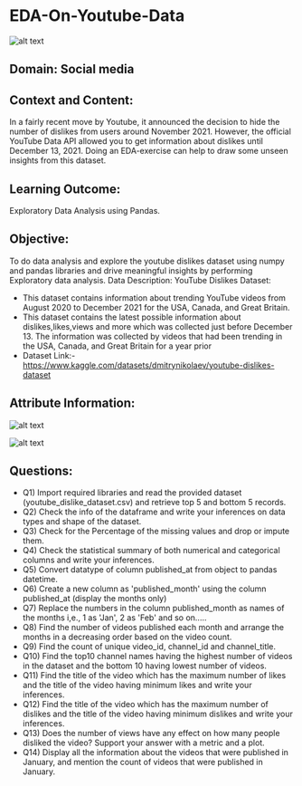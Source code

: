 # EDA-On-Youtube-Data
![alt text](https://user-images.githubusercontent.com/130181481/233555419-911058ff-6e3c-4fee-93de-9502374ceed3.jpeg)
## Domain: Social media
## Context and Content:
In a fairly recent move by Youtube, it announced the decision to hide the
number of dislikes from users around November 2021. However, the official YouTube Data API allowed you to
get information about dislikes until December 13, 2021. Doing an EDA-exercise can help to draw some unseen
insights from this dataset.
## Learning Outcome:
Exploratory Data Analysis using Pandas.
## Objective:
To do data analysis and explore the youtube dislikes dataset using numpy and pandas libraries and drive
meaningful insights by performing Exploratory data analysis.
Data Description:
YouTube Dislikes Dataset:
- This dataset contains information about trending YouTube videos from August 2020 to December 2021
for the USA, Canada, and Great Britain.
- This dataset contains the latest possible information about dislikes,likes,views and more which was
collected just before December 13. The information was collected by videos that had been trending in
the USA, Canada, and Great Britain for a year prior
- Dataset Link:-  https://www.kaggle.com/datasets/dmitrynikolaev/youtube-dislikes-dataset
## Attribute Information:
![alt text](https://user-images.githubusercontent.com/130181481/233554787-9ddfaf90-0247-4313-991d-6bab86ab6354.png)

![alt text](https://user-images.githubusercontent.com/130181481/233555058-08705272-3e6f-4ee8-9380-e1d70856de2e.png)

## Questions:
- Q1) Import required libraries and read the provided dataset (youtube_dislike_dataset.csv) and retrieve top 5 and bottom 5 records.
- Q2) Check the info of the dataframe and write your inferences on data types and shape of the dataset.
- Q3) Check for the Percentage of the missing values and drop or impute them.
- Q4) Check the statistical summary of both numerical and categorical columns and write your inferences.
- Q5) Convert datatype of column published_at from object to pandas datetime.
- Q6) Create a new column as 'published_month' using the column published_at (display the months only)
- Q7) Replace the numbers in the column published_month as names of the months i,e., 1 as 'Jan', 2 as 'Feb' and so on.....
- Q8) Find the number of videos published each month and arrange the months in a decreasing order based on the video count.
- Q9) Find the count of unique video_id, channel_id and channel_title.
- Q10) Find the top10 channel names having the highest number of videos in the dataset and the bottom 10 having lowest number of videos.
- Q11) Find the title of the video which has the maximum number of likes and the title of the video having minimum likes and write your inferences.
- Q12) Find the title of the video which has the maximum number of dislikes and the title of the video having minimum dislikes and write your inferences.
- Q13) Does the number of views have any effect on how many people disliked the video? Support your answer with a metric and a plot.
- Q14) Display all the information about the videos that were published in January, and mention the count of videos that were published in January.
